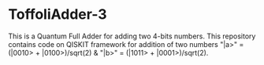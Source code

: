 # ToffoliAdder-3
This is a Quantum Full Adder for adding two 4-bits numbers. This repository contains code on QISKIT framework for addition of two numbers "|a>" = (|0010> + |0100>)/sqrt(2)  &amp; "|b>" = (|1011> + |0001>)/sqrt(2).
